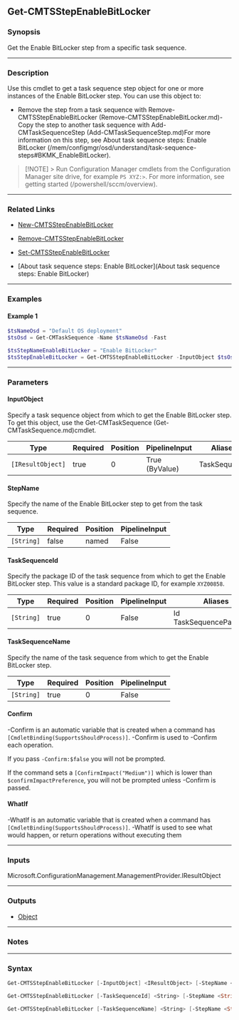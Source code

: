Get-CMTSStepEnableBitLocker
---------------------------




### Synopsis
Get the Enable BitLocker step from a specific task sequence.



---


### Description

Use this cmdlet to get a task sequence step object for one or more instances of the Enable BitLocker step. You can use this object to:



- Remove the step from a task sequence with Remove-CMTSStepEnableBitLocker (Remove-CMTSStepEnableBitLocker.md)- Copy the step to another task sequence with Add-CMTaskSequenceStep (Add-CMTaskSequenceStep.md)For more information on this step, see About task sequence steps: Enable BitLocker (/mem/configmgr/osd/understand/task-sequence-steps#BKMK_EnableBitLocker).



> [!NOTE] > Run Configuration Manager cmdlets from the Configuration Manager site drive, for example `PS XYZ:>`. For more information, see getting started (/powershell/sccm/overview).



---


### Related Links
* [New-CMTSStepEnableBitLocker](New-CMTSStepEnableBitLocker)



* [Remove-CMTSStepEnableBitLocker](Remove-CMTSStepEnableBitLocker)



* [Set-CMTSStepEnableBitLocker](Set-CMTSStepEnableBitLocker)



* [About task sequence steps: Enable BitLocker](About task sequence steps: Enable BitLocker)





---


### Examples
#### Example 1
```PowerShell
$tsNameOsd = "Default OS deployment"
$tsOsd = Get-CMTaskSequence -Name $tsNameOsd -Fast

$tsStepNameEnableBitLocker = "Enable BitLocker"
$tsStepEnableBitLocker = Get-CMTSStepEnableBitLocker -InputObject $tsOsd -StepName $tsStepNameEnableBitLocker
```



---


### Parameters
#### **InputObject**

Specify a task sequence object from which to get the Enable BitLocker step. To get this object, use the Get-CMTaskSequence (Get-CMTaskSequence.md)cmdlet.






|Type             |Required|Position|PipelineInput |Aliases     |
|-----------------|--------|--------|--------------|------------|
|`[IResultObject]`|true    |0       |True (ByValue)|TaskSequence|



#### **StepName**

Specify the name of the Enable BitLocker step to get from the task sequence.






|Type      |Required|Position|PipelineInput|
|----------|--------|--------|-------------|
|`[String]`|false   |named   |False        |



#### **TaskSequenceId**

Specify the package ID of the task sequence from which to get the Enable BitLocker step. This value is a standard package ID, for example `XYZ00858`.






|Type      |Required|Position|PipelineInput|Aliases                     |
|----------|--------|--------|-------------|----------------------------|
|`[String]`|true    |0       |False        |Id<br/>TaskSequencePackageId|



#### **TaskSequenceName**

Specify the name of the task sequence from which to get the Enable BitLocker step.






|Type      |Required|Position|PipelineInput|
|----------|--------|--------|-------------|
|`[String]`|true    |0       |False        |



#### **Confirm**
-Confirm is an automatic variable that is created when a command has ```[CmdletBinding(SupportsShouldProcess)]```.
-Confirm is used to -Confirm each operation.

If you pass ```-Confirm:$false``` you will not be prompted.


If the command sets a ```[ConfirmImpact("Medium")]``` which is lower than ```$confirmImpactPreference```, you will not be prompted unless -Confirm is passed.

#### **WhatIf**
-WhatIf is an automatic variable that is created when a command has ```[CmdletBinding(SupportsShouldProcess)]```.
-WhatIf is used to see what would happen, or return operations without executing them


---


### Inputs
Microsoft.ConfigurationManagement.ManagementProvider.IResultObject





---


### Outputs
* [Object](https://learn.microsoft.com/en-us/dotnet/api/System.Object)






---


### Notes




---


### Syntax
```PowerShell
Get-CMTSStepEnableBitLocker [-InputObject] <IResultObject> [-StepName <String>] [-Confirm] [-WhatIf] [<CommonParameters>]
```
```PowerShell
Get-CMTSStepEnableBitLocker [-TaskSequenceId] <String> [-StepName <String>] [-Confirm] [-WhatIf] [<CommonParameters>]
```
```PowerShell
Get-CMTSStepEnableBitLocker [-TaskSequenceName] <String> [-StepName <String>] [-Confirm] [-WhatIf] [<CommonParameters>]
```

